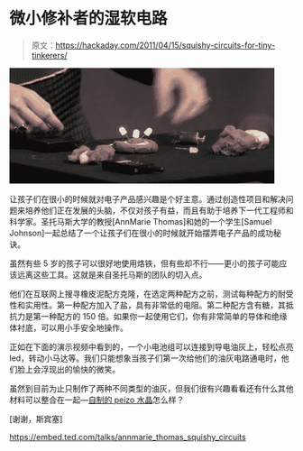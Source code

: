 # 微小修补者的湿软电路

> 原文：<https://hackaday.com/2011/04/15/squishy-circuits-for-tiny-tinkerers/>

![squishy_circuits](img/6f84b3358f264eb3dde79792c7f572a2.png "squishy_circuits")

让孩子们在很小的时候就对电子产品感兴趣是个好主意。通过创造性项目和解决问题来培养他们正在发展的头脑，不仅对孩子有益，而且有助于培养下一代工程师和科学家。圣托马斯大学的教授[AnnMarie Thomas]和她的一个学生[Samuel Johnson]一起总结了一个让孩子们在很小的时候就开始摆弄电子产品的成功秘诀。

虽然有些 5 岁的孩子可以很好地使用烙铁，但有些却不行——更小的孩子可能应该远离这些工具。这就是来自圣托马斯的团队的切入点。

他们在互联网上搜寻橡皮泥配方克隆，在选定两种配方之前，测试每种配方的耐受性和实用性。第一种配方加入了盐，具有非常低的电阻。第二种配方含有糖，其抵抗力是第一种配方的 150 倍。如果你一起使用它们，你有非常简单的导体和绝缘体衬底，可以用小手安全地操作。

正如在下面的演示视频中看到的，一个小电池组可以连接到导电油灰上，轻松点亮 led，转动小马达等。我们只能想象当孩子们第一次给他们的油灰电路通电时，他们脸上会浮现出的愉快的微笑。

虽然到目前为止只制作了两种不同类型的油灰，但我们很有兴趣看看还有什么其他材料可以整合在一起—[自制的 peizo 水晶](http://hackaday.com/2011/03/15/cooking-up-piezo-crystals-at-home/)怎么样？

[谢谢，斯宾塞]

 <https://embed.ted.com/talks/annmarie_thomas_squishy_circuits>

</p> </body> </html>